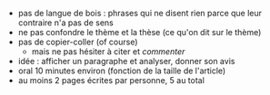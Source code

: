 - pas de langue de bois : phrases qui ne disent rien parce que leur contraire
    n'a pas de sens
- ne pas confondre le thème et la thèse (ce qu'on dit sur le thème)
- pas de copier-coller (of course)
    - mais ne pas hésiter à citer et *commenter*
- idée : afficher un paragraphe et analyser, donner son avis
- oral 10 minutes environ (fonction de la taille de l'article)
- au moins 2 pages écrites par personne, 5 au total
